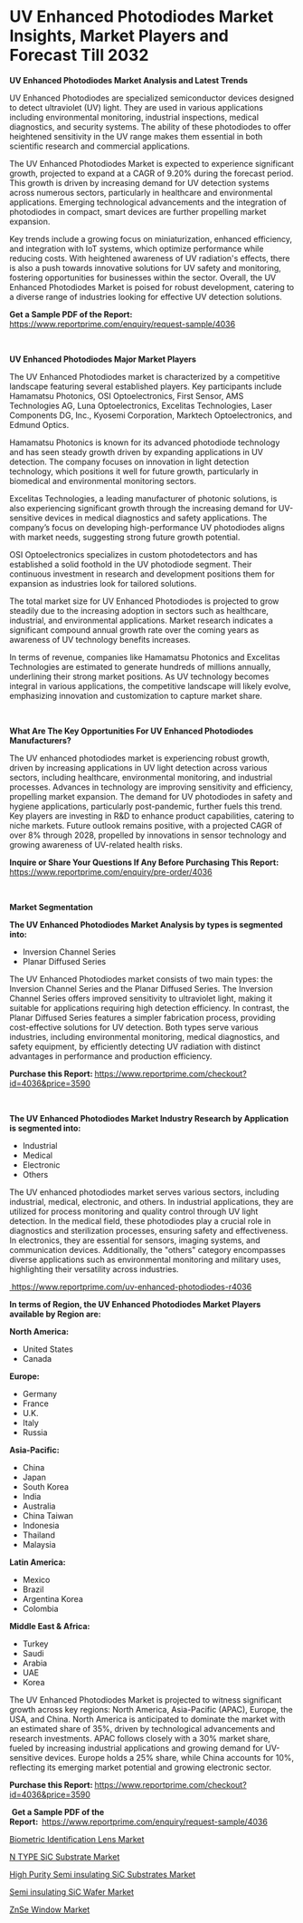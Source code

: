 <p><h1>UV Enhanced Photodiodes Market Insights, Market Players and Forecast Till 2032</h1></p><p><strong>UV Enhanced Photodiodes Market Analysis and Latest Trends</strong></p>
<p><p>UV Enhanced Photodiodes are specialized semiconductor devices designed to detect ultraviolet (UV) light. They are used in various applications including environmental monitoring, industrial inspections, medical diagnostics, and security systems. The ability of these photodiodes to offer heightened sensitivity in the UV range makes them essential in both scientific research and commercial applications.</p><p>The UV Enhanced Photodiodes Market is expected to experience significant growth, projected to expand at a CAGR of 9.20% during the forecast period. This growth is driven by increasing demand for UV detection systems across numerous sectors, particularly in healthcare and environmental applications. Emerging technological advancements and the integration of photodiodes in compact, smart devices are further propelling market expansion.</p><p>Key trends include a growing focus on miniaturization, enhanced efficiency, and integration with IoT systems, which optimize performance while reducing costs. With heightened awareness of UV radiation's effects, there is also a push towards innovative solutions for UV safety and monitoring, fostering opportunities for businesses within the sector. Overall, the UV Enhanced Photodiodes Market is poised for robust development, catering to a diverse range of industries looking for effective UV detection solutions.</p></p>
<p><strong>Get a Sample PDF of the Report:&nbsp;</strong> <a href="https://www.reportprime.com/enquiry/request-sample/4036?utm_campaign=2115&utm_medium=2&utm_source=Github&utm_content=ia&utm_term=18032025&utm_id=uv-enhanced-photodiodes">https://www.reportprime.com/enquiry/request-sample/4036</a></p>
<p>&nbsp;</p>
<p><strong>UV Enhanced Photodiodes Major Market Players</strong></p>
<p><p>The UV Enhanced Photodiodes market is characterized by a competitive landscape featuring several established players. Key participants include Hamamatsu Photonics, OSI Optoelectronics, First Sensor, AMS Technologies AG, Luna Optoelectronics, Excelitas Technologies, Laser Components DG, Inc., Kyosemi Corporation, Marktech Optoelectronics, and Edmund Optics. </p><p>Hamamatsu Photonics is known for its advanced photodiode technology and has seen steady growth driven by expanding applications in UV detection. The company focuses on innovation in light detection technology, which positions it well for future growth, particularly in biomedical and environmental monitoring sectors. </p><p>Excelitas Technologies, a leading manufacturer of photonic solutions, is also experiencing significant growth through the increasing demand for UV-sensitive devices in medical diagnostics and safety applications. The company’s focus on developing high-performance UV photodiodes aligns with market needs, suggesting strong future growth potential.</p><p>OSI Optoelectronics specializes in custom photodetectors and has established a solid foothold in the UV photodiode segment. Their continuous investment in research and development positions them for expansion as industries look for tailored solutions.</p><p>The total market size for UV Enhanced Photodiodes is projected to grow steadily due to the increasing adoption in sectors such as healthcare, industrial, and environmental applications. Market research indicates a significant compound annual growth rate over the coming years as awareness of UV technology benefits increases.</p><p>In terms of revenue, companies like Hamamatsu Photonics and Excelitas Technologies are estimated to generate hundreds of millions annually, underlining their strong market positions. As UV technology becomes integral in various applications, the competitive landscape will likely evolve, emphasizing innovation and customization to capture market share.</p></p>
<p>&nbsp;</p>
<p><strong>What Are The Key Opportunities For UV Enhanced Photodiodes Manufacturers?</strong></p>
<p><p>The UV enhanced photodiodes market is experiencing robust growth, driven by increasing applications in UV light detection across various sectors, including healthcare, environmental monitoring, and industrial processes. Advances in technology are improving sensitivity and efficiency, propelling market expansion. The demand for UV photodiodes in safety and hygiene applications, particularly post-pandemic, further fuels this trend. Key players are investing in R&D to enhance product capabilities, catering to niche markets. Future outlook remains positive, with a projected CAGR of over 8% through 2028, propelled by innovations in sensor technology and growing awareness of UV-related health risks.</p></p>
<p><strong>Inquire or Share Your Questions If Any Before Purchasing This Report:</strong> <a href="https://www.reportprime.com/enquiry/pre-order/4036?utm_campaign=2115&utm_medium=2&utm_source=Github&utm_content=ia&utm_term=18032025&utm_id=uv-enhanced-photodiodes">https://www.reportprime.com/enquiry/pre-order/4036</a></p>
<p>&nbsp;</p>
<p><strong>Market Segmentation</strong></p>
<p><strong>The UV Enhanced Photodiodes Market Analysis by types is segmented into:</strong></p>
<p><ul><li>Inversion Channel Series</li><li>Planar Diffused Series</li></ul></p>
<p><p>The UV Enhanced Photodiodes market consists of two main types: the Inversion Channel Series and the Planar Diffused Series. The Inversion Channel Series offers improved sensitivity to ultraviolet light, making it suitable for applications requiring high detection efficiency. In contrast, the Planar Diffused Series features a simpler fabrication process, providing cost-effective solutions for UV detection. Both types serve various industries, including environmental monitoring, medical diagnostics, and safety equipment, by efficiently detecting UV radiation with distinct advantages in performance and production efficiency.</p></p>
<p><strong>Purchase this Report:&nbsp;</strong><a href="https://www.reportprime.com/checkout?id=4036&price=3590&utm_campaign=2115&utm_medium=2&utm_source=Github&utm_content=ia&utm_term=18032025&utm_id=uv-enhanced-photodiodes">https://www.reportprime.com/checkout?id=4036&price=3590</a></p>
<p>&nbsp;</p>
<p><strong>The UV Enhanced Photodiodes Market Industry Research by Application is segmented into:</strong></p>
<p><ul><li>Industrial</li><li>Medical</li><li>Electronic</li><li>Others</li></ul></p>
<p><p>The UV enhanced photodiodes market serves various sectors, including industrial, medical, electronic, and others. In industrial applications, they are utilized for process monitoring and quality control through UV light detection. In the medical field, these photodiodes play a crucial role in diagnostics and sterilization processes, ensuring safety and effectiveness. In electronics, they are essential for sensors, imaging systems, and communication devices. Additionally, the "others" category encompasses diverse applications such as environmental monitoring and military uses, highlighting their versatility across industries.</p></p>
<p><a href="https://www.reportprime.com/uv-enhanced-photodiodes-r4036?utm_campaign=2115&utm_medium=2&utm_source=Github&utm_content=ia&utm_term=18032025&utm_id=uv-enhanced-photodiodes">&nbsp;https://www.reportprime.com/uv-enhanced-photodiodes-r4036</a></p>
<p><strong>In terms of Region, the UV Enhanced Photodiodes Market Players available by Region are:</strong></p>
<p>
    <p> <strong> North America: </strong>
        <ul>
            <li>United States</li>
            <li>Canada</li>
        </ul>
        </p> 
    <p> <strong> Europe: </strong>
        <ul>
            <li>Germany</li>
            <li>France</li>
            <li>U.K.</li>
            <li>Italy</li>
            <li>Russia</li>
        </ul>
        </p> 
    <p> <strong> Asia-Pacific: </strong>
        <ul>
            <li>China</li>
            <li>Japan</li>
            <li>South Korea</li>
            <li>India</li>
            <li>Australia</li>
            <li>China Taiwan</li>
            <li>Indonesia</li>
            <li>Thailand</li>
            <li>Malaysia</li>
        </ul>
        </p> 
    <p> <strong> Latin America: </strong>
        <ul>
            <li>Mexico</li>
            <li>Brazil</li>
            <li>Argentina Korea</li>
            <li>Colombia</li>
        </ul>
        </p> 
    <p> <strong> Middle East & Africa: </strong>
        <ul>
            <li>Turkey</li>
            <li>Saudi</li>
            <li>Arabia</li>
            <li>UAE</li>
            <li>Korea</li>
        </ul>
    </p>
    </p>
<p><p>The UV Enhanced Photodiodes Market is projected to witness significant growth across key regions: North America, Asia-Pacific (APAC), Europe, the USA, and China. North America is anticipated to dominate the market with an estimated share of 35%, driven by technological advancements and research investments. APAC follows closely with a 30% market share, fueled by increasing industrial applications and growing demand for UV-sensitive devices. Europe holds a 25% share, while China accounts for 10%, reflecting its emerging market potential and growing electronic sector.</p></p>
<p><strong>Purchase this Report: </strong><a href="https://www.reportprime.com/checkout?id=4036&price=3590&utm_campaign=2115&utm_medium=2&utm_source=Github&utm_content=ia&utm_term=18032025&utm_id=uv-enhanced-photodiodes">https://www.reportprime.com/checkout?id=4036&price=3590</a></p>
<p>&nbsp;<strong>Get a Sample PDF of the Report:&nbsp;&nbsp;</strong><a href="https://www.reportprime.com/enquiry/request-sample/4036?utm_campaign=2115&utm_medium=2&utm_source=Github&utm_content=ia&utm_term=18032025&utm_id=uv-enhanced-photodiodes">https://www.reportprime.com/enquiry/request-sample/4036</a></p>
<p><strong></strong></p>
<p><p><a href="https://github.com/enieyfabius/Market-Research-Report-List-1/blob/main/biometric-identification-lens-market.md?utm_campaign=2115&utm_medium=2&utm_source=Github&utm_content=ia&utm_term=18032025&utm_id=uv-enhanced-photodiodes">Biometric Identification Lens Market</a></p><p><a href="https://github.com/steegeneat/Market-Research-Report-List-1/blob/main/n-type-sic-substrate-market.md?utm_campaign=2115&utm_medium=2&utm_source=Github&utm_content=ia&utm_term=18032025&utm_id=uv-enhanced-photodiodes">N TYPE SiC Substrate Market</a></p><p><a href="https://github.com/lontohhikma/Market-Research-Report-List-1/blob/main/high-purity-semi-insulating-sic-substrates-market.md?utm_campaign=2115&utm_medium=2&utm_source=Github&utm_content=ia&utm_term=18032025&utm_id=uv-enhanced-photodiodes">High Purity Semi insulating SiC Substrates Market</a></p><p><a href="https://github.com/payareganiou/Market-Research-Report-List-1/blob/main/semi-insulating-sic-wafer-market.md?utm_campaign=2115&utm_medium=2&utm_source=Github&utm_content=ia&utm_term=18032025&utm_id=uv-enhanced-photodiodes">Semi insulating SiC Wafer Market</a></p><p><a href="https://github.com/milievkulov/Market-Research-Report-List-1/blob/main/znse-window-market.md?utm_campaign=2115&utm_medium=2&utm_source=Github&utm_content=ia&utm_term=18032025&utm_id=uv-enhanced-photodiodes">ZnSe Window Market</a></p></p>